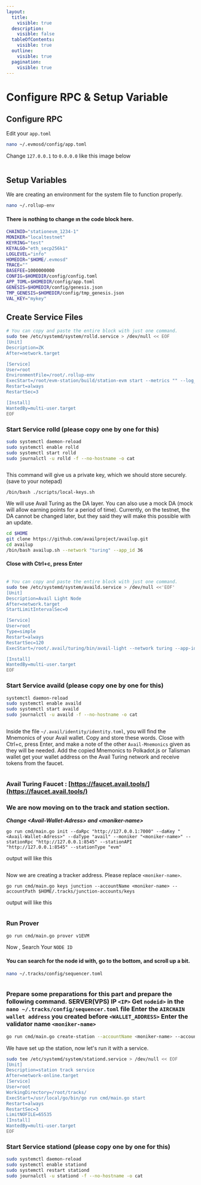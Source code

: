 ```yaml
---
layout:
  title:
    visible: true
  description:
    visible: false
  tableOfContents:
    visible: true
  outline:
    visible: true
  pagination:
    visible: true
---
```


# Configure RPC & Setup Variable

## Configure RPC



Edit your  `app.toml`

```bash
nano ~/.evmosd/config/app.toml
```

Change `127.0.0.1` to `0.0.0.0`  like this image below

<figure><img src="../../.gitbook/assets/image.png" alt=""><figcaption></figcaption></figure>

## Setup Variables

We are creating an environment for the system file to function properly.

```bash
nano ~/.rollup-env
```

#### There is nothing to change ın the code block here.

```bash
CHAINID="stationevm_1234-1"
MONIKER="localtestnet"
KEYRING="test"
KEYALGO="eth_secp256k1"
LOGLEVEL="info"
HOMEDIR="$HOME/.evmosd"
TRACE=""
BASEFEE=1000000000
CONFIG=$HOMEDIR/config/config.toml
APP_TOML=$HOMEDIR/config/app.toml
GENESIS=$HOMEDIR/config/genesis.json
TMP_GENESIS=$HOMEDIR/config/tmp_genesis.json
VAL_KEY="mykey"
```

## Create Service Files

```bash
# You can copy and paste the entire block with just one command.
sudo tee /etc/systemd/system/rolld.service > /dev/null << EOF
[Unit]
Description=ZK
After=network.target

[Service]
User=root
EnvironmentFile=/root/.rollup-env
ExecStart=/root/evm-station/build/station-evm start --metrics "" --log_level info --json-rpc.api eth,txpool,personal,net,debug,web3 --chain-id stationevm_9000-1
Restart=always
RestartSec=3

[Install]
WantedBy=multi-user.target
EOF
```

### Start Service rolld (please copy one by one for this)

```bash
sudo systemctl daemon-reload
sudo systemctl enable rolld
sudo systemctl start rolld
sudo journalctl -u rolld -f --no-hostname -o cat
```

<figure><img src="../../.gitbook/assets/image (1).png" alt=""><figcaption></figcaption></figure>

This command will give us a private key, which we should store securely. (save to your notepad)

```
/bin/bash ./scripts/local-keys.sh
```

We will use Avail Turing as the DA layer. You can also use a mock DA (mock will allow earning points for a period of time). Currently, on the testnet, the DA cannot be changed later, but they said they will make this possible with an update.

```bash
cd $HOME
git clone https://github.com/availproject/availup.git
cd availup
/bin/bash availup.sh --network "turing" --app_id 36
```

#### Close with Ctrl+c, press Enter

<figure><img src="../../.gitbook/assets/image (2).png" alt=""><figcaption></figcaption></figure>

```bash
# You can copy and paste the entire block with just one command.
sudo tee /etc/systemd/system/availd.service > /dev/null <<'EOF'
[Unit]
Description=Avail Light Node
After=network.target
StartLimitIntervalSec=0

[Service]
User=root
Type=simple
Restart=always
RestartSec=120
ExecStart=/root/.avail/turing/bin/avail-light --network turing --app-id 36 --identity /root/.avail/identity/identity.toml

[Install]
WantedBy=multi-user.target
EOF
```

### Start Service availd (please copy one by one for this)

```bash
systemctl daemon-reload 
sudo systemctl enable availd
sudo systemctl start availd
sudo journalctl -u availd -f --no-hostname -o cat
```

<figure><img src="../../.gitbook/assets/image (3).png" alt=""><figcaption></figcaption></figure>

Inside the file `~/.avail/identity/identity.toml`, you will find the Mnemonics of your Avail wallet. Copy and store these words. Close with Ctrl+c, press Enter, and make a note of the other `Avail-Mnemonics` given as they will be needed. Add the copied Mnemonics to Polkadot.js or Talisman wallet get your wallet address on the Avail Turing network and receive tokens from the faucet.

<figure><img src="../../.gitbook/assets/image (4).png" alt=""><figcaption></figcaption></figure>

### Avail Turing Faucet : [https://faucet.avail.tools/](https://faucet.avail.tools/)

### We are now moving on to the track and station section.

_**Change \<Avail-Wallet-Adress> and \<moniker-name>**_

```
go run cmd/main.go init --daRpc "http://127.0.0.1:7000" --daKey "<Avail-Wallet-Adress>" --daType "avail" --moniker "<moniker-name>" --stationRpc "http://127.0.0.1:8545" --stationAPI "http://127.0.0.1:8545" --stationType "evm"
```

output will like this

<figure><img src="../../.gitbook/assets/image (7).png" alt=""><figcaption></figcaption></figure>

Now we are creating a tracker address. Please replace `<moniker-name>`.

```
go run cmd/main.go keys junction --accountName <moniker-name> --accountPath $HOME/.tracks/junction-accounts/keys
```

output will like this

<figure><img src="../../.gitbook/assets/image (9).png" alt=""><figcaption></figcaption></figure>

### Run Prover

```bash
go run cmd/main.go prover v1EVM
```

Now , Search Your `NODE ID`

#### You can search for the node id with, go to the bottom, and scroll up a bit.

```bash
nano ~/.tracks/config/sequencer.toml
```

<figure><img src="../../.gitbook/assets/image (10).png" alt=""><figcaption></figcaption></figure>

### Prepare some preparations for this part and prepare the following command. SERVER(VPS) IP `<IP>` Get `nodeid>` in the `nano ~/.tracks/config/sequencer.toml` file Enter the `AIRCHAIN wallet address` you created before `<WALLET_ADDRESS>` Enter the validator name `<moniker-name>`

```bash
go run cmd/main.go create-station --accountName <moniker-name> --accountPath $HOME/.tracks/junction-accounts/keys --jsonRPC "https://airchains-testnet-rpc.cosmonautstakes.com/" --info "EVM Track" --tracks <WALLET_ADDRESS> --bootstrapNode "/ip4/<IP>/tcp/2300/p2p/<node_id>"
```

We have set up the station, now let's run it with a service.

```bash
sudo tee /etc/systemd/system/stationd.service > /dev/null << EOF
[Unit]
Description=station track service
After=network-online.target
[Service]
User=root
WorkingDirectory=/root/tracks/
ExecStart=/usr/local/go/bin/go run cmd/main.go start
Restart=always
RestartSec=3
LimitNOFILE=65535
[Install]
WantedBy=multi-user.target
EOF
```

### Start Service stationd (please copy one by one for this)

```bash
sudo systemctl daemon-reload
sudo systemctl enable stationd
sudo systemctl restart stationd
sudo journalctl -u stationd -f --no-hostname -o cat
```

